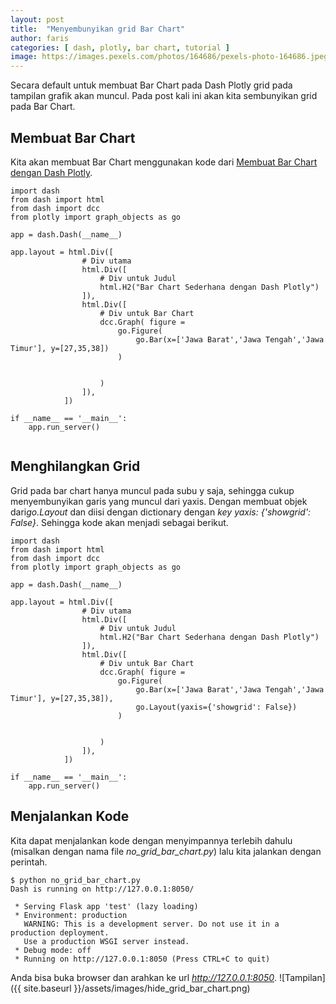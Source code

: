 ```yaml
---
layout: post
title:  "Menyembunyikan grid Bar Chart"
author: faris
categories: [ dash, plotly, bar chart, tutorial ]
image: https://images.pexels.com/photos/164686/pexels-photo-164686.jpeg
---
```

Secara default untuk membuat Bar Chart pada Dash Plotly grid pada tampilan grafik akan muncul. Pada post kali ini akan kita sembunyikan grid pada Bar Chart.


## Membuat Bar Chart

Kita akan membuat Bar Chart menggunakan kode dari [Membuat Bar Chart dengan Dash Plotly](https://farispriadi.github.io/dash-simple-bar-chart/).


```
import dash
from dash import html
from dash import dcc
from plotly import graph_objects as go

app = dash.Dash(__name__)

app.layout = html.Div([
				# Div utama
				html.Div([
					# Div untuk Judul
					html.H2("Bar Chart Sederhana dengan Dash Plotly")
				]),
				html.Div([
					# Div untuk Bar Chart
					dcc.Graph( figure =
						go.Figure(
							go.Bar(x=['Jawa Barat','Jawa Tengah','Jawa Timur'], y=[27,35,38])
						)


					)
				]),
			])

if __name__ == '__main__':
	app.run_server()


```

## Menghilangkan Grid
Grid pada bar chart hanya muncul pada subu y saja, sehingga cukup menyembunyikan garis yang muncul dari yaxis. Dengan membuat objek dari*go.Layout* dan diisi dengan dictionary dengan *key* *yaxis: {'showgrid': False}*. Sehingga kode akan menjadi sebagai berikut.

```
import dash
from dash import html
from dash import dcc
from plotly import graph_objects as go

app = dash.Dash(__name__)

app.layout = html.Div([
				# Div utama
				html.Div([
					# Div untuk Judul
					html.H2("Bar Chart Sederhana dengan Dash Plotly")
				]),
				html.Div([
					# Div untuk Bar Chart
					dcc.Graph( figure =
						go.Figure(
							go.Bar(x=['Jawa Barat','Jawa Tengah','Jawa Timur'], y=[27,35,38]),
							go.Layout(yaxis={'showgrid': False})
						)


					)
				]),
			])

if __name__ == '__main__':
	app.run_server()
```
## Menjalankan Kode

Kita dapat menjalankan kode dengan menyimpannya terlebih dahulu (misalkan dengan nama file *no_grid_bar_chart.py*) lalu kita jalankan dengan perintah.

```
$ python no_grid_bar_chart.py
Dash is running on http://127.0.0.1:8050/

 * Serving Flask app 'test' (lazy loading)
 * Environment: production
   WARNING: This is a development server. Do not use it in a production deployment.
   Use a production WSGI server instead.
 * Debug mode: off
 * Running on http://127.0.0.1:8050 (Press CTRL+C to quit)
```


Anda bisa buka browser dan arahkan ke url *http://127.0.0.1:8050*.
![Tampilan]({{ site.baseurl }}/assets/images/hide_grid_bar_chart.png)